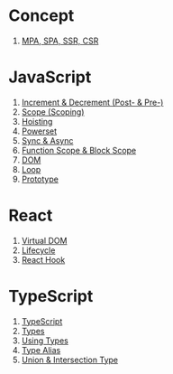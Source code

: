 <h1> Concept </h1>

1. [MPA, SPA, SSR, CSR](https://github.com/MGanom/Studying/blob/main/Concept/MPA%2C%20SPA%2C%20SSR%2C%20CSR.md)

<h1> JavaScript </h1>

1. [Increment & Decrement (Post- & Pre-)](https://github.com/MGanom/Studying/blob/main/JavaScript/%2B%2B%20%26%20--.md)
2. [Scope (Scoping)](https://github.com/MGanom/Studying/blob/main/JavaScript/Scope.md)
3. [Hoisting](https://github.com/MGanom/Studying/blob/main/JavaScript/Hoisting.md)
4. [Powerset](https://github.com/MGanom/Studying/blob/main/JavaScript/Powerset.md)
5. [Sync & Async](https://github.com/MGanom/Studying/blob/main/JavaScript/Sync%20%26%20Async.md)
6. [Function Scope & Block Scope](https://github.com/MGanom/Studying/blob/main/JavaScript/Function%20Scope%20%26%20Block%20Scope.md)
7. [DOM](https://github.com/MGanom/Studying/blob/main/JavaScript/DOM.md)
8. [Loop](https://github.com/MGanom/Studying/blob/main/JavaScript/Loop.md)
9. [Prototype](https://github.com/MGanom/Studying/blob/main/JavaScript/Prototype.md)

<h1> React </h1>

1. [Virtual DOM](https://github.com/MGanom/Studying/blob/main/React/Virtual%20DOM.md)  
2. [Lifecycle](https://github.com/MGanom/Studying/blob/main/React/Lifecycle.md)
3. [React Hook](https://github.com/MGanom/Studying/blob/main/React/React%20Hook.md)

<h1> TypeScript </h1>

1. [TypeScript](https://github.com/MGanom/Studying/blob/main/TypeScript/TypeScript.md)
2. [Types](https://github.com/MGanom/Studying/blob/main/TypeScript/Types.md)
3. [Using Types](https://github.com/MGanom/Studying/blob/main/TypeScript/Using%20Types.md)
4. [Type Alias](https://github.com/MGanom/Studying/blob/main/TypeScript/Type%20Alias.md)
5. [Union & Intersection Type](https://github.com/MGanom/Studying/blob/main/TypeScript/Union%20%26%20Intersection%20Type.md)
